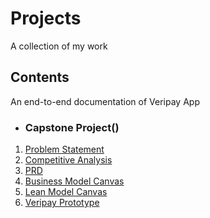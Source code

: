 # Projects
A collection of my work

## Contents

An end-to-end documentation of Veripay App

* ### Capstone Project()
1. [Problem Statement](https://github.com/JoyOlogun/Projects/blob/main/PROBLEM%20STATEMENT%20FOR%20VERIPAY%20APP.pdf)
2. [Competitive Analysis](https://github.com/JoyOlogun/Projects/blob/main/VERIPAY%20competitive%20analysis.docx)
3. [PRD]()
4. [Business Model Canvas](https://github.com/JoyOlogun/Projects/blob/main/VERIPAY%20Business%20Model%20Canvas.pdf)
5. [Lean Model Canvas]()
6. [Veripay Prototype](https://github.com/JoyOlogun/Projects/blob/main/VERIPAY%20prototype%20illustration%20video.mp4)
